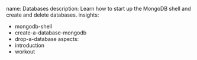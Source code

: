 name: Databases
description: Learn how to start up the MongoDB shell and create and delete databases.
insights:
  - mongodb-shell
  - create-a-database-mongodb
  - drop-a-database
aspects:
  - introduction
  - workout
